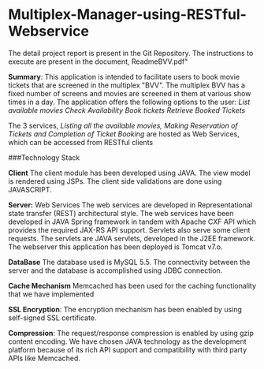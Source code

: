 # Multiplex-Manager-using-RESTful-Webservice

The detail project report is present in the Git Repository. The instructions to execute are present in the document, ReadmeBVV.pdf" 

**Summary**:
This application is intended to facilitate users to book movie tickets that are screened in the multiplex "BVV". The multiplex BVV has a fixed number of screens and movies are screened in them at various show times in a day.
The application offers the following options to the user:
*List available movies*
*Check Availability*
*Book tickets*
*Retrieve Booked Tickets*

The 3 services, *Listing all the available movies, Making Reservation of Tickets and Completion of Ticket Booking* are hosted as Web Services, which can be accessed from RESTful clients

###Technology Stack

 **Client**
The client module has been developed using JAVA. The view model is rendered using JSPs. The client side validations are done using JAVASCRIPT.

 **Server:**
Web Services
The web services are developed in Representational state transfer (REST) architectural style.
The web services have been developed in JAVA Spring framework in tandem with Apache CXF API which provides the required JAX-RS API support.
Servlets also serve some client requests. The servlets are JAVA servlets, developed in the J2EE framework.
The webserver this application has been deployed is Tomcat v7.o.

 **DataBase**
The database used is MySQL 5.5. The connectivity between the server and the database is accomplished using JDBC connection.

 **Cache Mechanism**
Memcached has been used for the caching functionality that we have implemented

 **SSL Encryption**: The encryption mechanism has been enabled by using self-signed SSL certificate.

 **Compression**: The request/response compression is enabled by using gzip content encoding.
 We have chosen JAVA technology as the development platform because of its rich API support and compatibility with third party APIs like Memcached.


